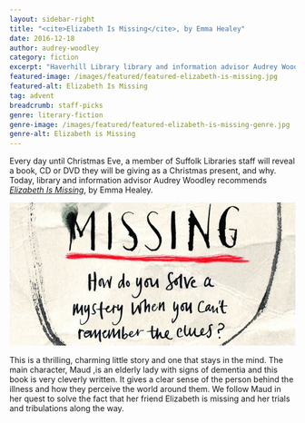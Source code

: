 ```yaml
---
layout: sidebar-right
title: "<cite>Elizabeth Is Missing</cite>, by Emma Healey"
date: 2016-12-18
author: audrey-woodley
category: fiction
excerpt: "Haverhill Library library and information advisor Audrey Woodley recommends <cite>Elizabeth Is Missing</cite>, by Emma Healey."
featured-image: /images/featured/featured-elizabeth-is-missing.jpg
featured-alt: Elizabeth Is Missing
tag: advent
breadcrumb: staff-picks
genre: literary-fiction
genre-image: /images/featured/featured-elizabeth-is-missing-genre.jpg
genre-alt: Elizabeth is Missing
---
```


Every day until Christmas Eve, a member of Suffolk Libraries staff will reveal a book, CD or DVD they will be giving as a Christmas present, and why. Today, library and information advisor Audrey Woodley recommends <a href="https://suffolk.spydus.co.uk/cgi-bin/spydus.exe/ENQ/OPAC/BIBENQ?BRN=1679694"><cite>Elizabeth Is Missing</cite></a>, by Emma Healey.

![Elizabeth Is Missing](/images/featured/featured-elizabeth-is-missing.jpg)

This is a thrilling, charming little story and one that stays in the mind. The main character, Maud ,is an elderly lady with signs of dementia and this book is very cleverly written. It gives a clear sense of the person behind the illness and how they perceive the world around them. We follow Maud in her quest to solve the fact that her friend Elizabeth is missing and her trials and tribulations along the way.
